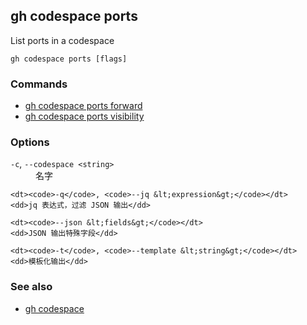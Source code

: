 

## gh codespace ports

List ports in a codespace

```
gh codespace ports [flags]
```

### Commands

* [gh codespace ports forward](./gh_codespace_ports_forward)
* [gh codespace ports visibility](./gh_codespace_ports_visibility)


### Options


<dl class="flags">
	<dt><code>-c</code>, <code>--codespace &lt;string&gt;</code></dt>
	<dd>名字</dd>

	<dt><code>-q</code>, <code>--jq &lt;expression&gt;</code></dt>
	<dd>jq 表达式，过滤 JSON 输出</dd>

	<dt><code>--json &lt;fields&gt;</code></dt>
	<dd>JSON 输出特殊字段</dd>

	<dt><code>-t</code>, <code>--template &lt;string&gt;</code></dt>
	<dd>模板化输出</dd>
</dl>


### See also

* [gh codespace](./gh_codespace)
